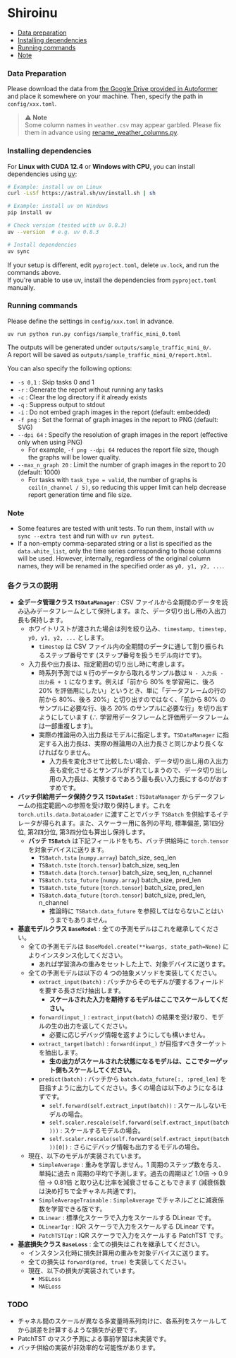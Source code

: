 # Shiroinu


- [Data preparation](#data-preparation)
- [Installing dependencies](#installing-dependencies)
- [Running commands](#running-commands)
- [Note](#note)


### Data Preparation

Please download the data from [the Google Drive provided in Autoformer](https://drive.google.com/drive/folders/1ZOYpTUa82_jCcxIdTmyr0LXQfvaM9vIy) and place it somewhere on your machine.
Then, specify the path in `config/xxx.toml`.

> **⚠️ Note**  
> Some column names in `weather.csv` may appear garbled.
> Please fix them in advance using [rename_weather_columns.py](rename_weather_columns.py).


### Installing dependencies

For **Linux with CUDA 12.4** or **Windows with CPU**, you can install dependencies using [uv](https://docs.astral.sh/uv/getting-started/installation/):

```bash
# Example: install uv on Linux
curl -LsSf https://astral.sh/uv/install.sh | sh

# Example: install uv on Windows
pip install uv

# Check version (tested with uv 0.8.3)
uv --version  # e.g. uv 0.8.3

# Install dependencies
uv sync
```

If your setup is different, edit `pyproject.toml`, delete `uv.lock`, and run the commands above.  
If you're unable to use uv, install the dependencies from `pyproject.toml` manually.


### Running commands

Please define the settings in `config/xxx.toml` in advance.

```
uv run python run.py configs/sample_traffic_mini_0.toml
```

The outputs will be generated under `outputs/sample_traffic_mini_0/`.  
A report will be saved as `outputs/sample_traffic_mini_0/report.html`.

You can also specify the following options:

- `-s 0,1` : Skip tasks 0 and 1
- `-r` : Generate the report without running any tasks
- `-c` : Clear the log directory if it already exists
- `-q` : Suppress output to stdout
- `-i` : Do not embed graph images in the report (default: embedded)
- `-f png` : Set the format of graph images in the report to PNG (default: SVG)
- `--dpi 64` : Specify the resolution of graph images in the report (effective only when using PNG)
    - For example, `-f png --dpi 64` reduces the report file size, though the graphs will be lower quality.
- `--max_n_graph 20` : Limit the number of graph images in the report to 20 (default: 1000)
    - For tasks with `task_type = valid`, the number of graphs is `ceil(n_channel / 5)`, so reducing this upper limit can help decrease report generation time and file size.

### Note

- Some features are tested with unit tests. To run them, install with `uv sync --extra test` and run with `uv run pytest`.
- If a non-empty comma-separated string or a list is specified as the `data.white_list`, only the time series corresponding to those columns will be used. However, internally, regardless of the original column names, they will be renamed in the specified order as `y0, y1, y2, ...`.

### 各クラスの説明

- **全データ管理クラス `TSDataManager`** : CSV ファイルから全期間のデータを読み込みデータフレームとして保持します。また、データ切り出し用の入出力長も保持します。
  - ホワイトリストが渡された場合は列を絞り込み、`timestamp, timestep, y0, y1, y2, ...` とします。
    - `timestep` は CSV ファイル内の全期間のデータに通して割り振られるステップ番号です (ステップ番号を扱うモデル向けです)。
  - 入力長や出力長は、指定範囲の切り出し時に考慮します。
    - 時系列予測では `N` 行のデータから取れるサンプル数は `N - 入力長 - 出力長 + 1` になります。例えば「前から 80% を学習用に、後ろ 20% を評価用にしたい」というとき、単に「データフレームの行の前から 80%、後ろ 20%」と切り出すのではなく、「前から 80% のサンプルに必要な行、後ろ 20% のサンプルに必要な行」を切り出すようにしています (∴ 学習用データフレームと評価用データフレームは一部重複します)。
    - 実際の推論用の入出力長はモデルに指定します。`TSDataManager` に指定する入出力長は、実際の推論用の入出力長さと同じかより長くなければなりません。
      - 入力長を変化させて比較したい場合、データ切り出し用の入出力長も変化させるとサンプルがずれてしまうので、データ切り出し用の入力長は、実験するであろう最も長い入力長にするのがおすすめです。
- **バッチ供給用データ保持クラス `TSDataSet`** : `TSDataManager` からデータフレームの指定範囲への参照を受け取り保持します。これを `torch.utils.data.DataLoader` に渡すことでバッチ `TSBatch` を供給するイテレータが得られます。また、スケーラー用に各列の平均, 標準偏差, 第1四分位, 第2四分位, 第3四分位も算出し保持します。
  - **バッチ `TSBatch`** は下記フィールドをもち、バッチ供給時に `torch.tensor` を対象デバイスに送ります。
    - `TSBatch.tsta` (`numpy.array`)  batch_size, seq_len
    - `TSBatch.tste` (`torch.tensor`)  batch_size, seq_len
    - `TSBatch.data` (`torch.tensor`)  batch_size, seq_len, n_channel
    - `TSBatch.tsta_future` (`numpy.array`)  batch_size, pred_len
    - `TSBatch.tste_future` (`torch.tensor`)  batch_size, pred_len
    - `TSBatch.data_future` (`torch.tensor`)  batch_size, pred_len, n_channel
      - 推論時に `TSBatch.data_future` を参照してはならないことはいうまでもありません。
- **基底モデルクラス `BaseModel`** : 全ての予測モデルはこれを継承してください。
  - 全ての予測モデルは `BaseModel.create(**kwargs, state_path=None)` によりインスタンス化してください。
    - あれば学習済みの重みをセットした上で、対象デバイスに送ります。
  - 全ての予測モデルは以下の 4 つの抽象メソッドを実装してください。
    - `extract_input(batch)` : バッチからそのモデルが要するフィールドを要する長さだけ抽出します。
      - **スケールされた入力を期待するモデルはここでスケールしてください。**
    - `forward(input_)` : `extract_input(batch)` の結果を受け取り、モデルの生の出力を返してください。
      - 必要に応じデバッグ情報を返すようにしても構いません。
    - `extract_target(batch)` : `forward(input_)` が目指すべきターゲットを抽出します。
      - **生の出力がスケールされた状態になるモデルは、ここでターゲット側もスケールしてください。**
    - `predict(batch)` : バッチから `batch.data_future[:, :pred_len]` を目指すように出力してください。多くの場合は以下のようになるはずです。
      - `self.forward(self.extract_input(batch))` : スケールしないモデルの場合。
      - `self.scaler.rescale(self.forward(self.extract_input(batch)))` : スケールするモデルの場合。
      - `self.scaler.rescale(self.forward(self.extract_input(batch))[0])` : さらにデバッグ情報も出力するモデルの場合。
  - 現在、以下のモデルが実装されています。
    - `SimpleAverage` : 重みを学習しません。1 周期のステップ数を与え、単純に過去 n 周期の平均で予測します。過去の周期ほど 1.0倍 → 0.9倍 → 0.81倍 と取り込む比率を減衰させることもできます (減衰係数は決め打ちで全チャネル共通です)。
    - `SimpleAverageTrainable` : `SimpleAverage` でチャネルごとに減衰係数を学習できる版です。
    - `DLinear` : 標準化スケーラで入力をスケールする DLinear です。
    - `DLinearIqr` : IQR スケーラで入力をスケールする DLinear です。
    - `PatchTSTIqr` : IQR スケーラで入力をスケールする PatchTST です。
- **基底損失クラス `BaseLoss`** : 全ての損失はこれを継承してください。
  - インスタンス化時に損失計算用の重みを対象デバイスに送ります。
  - 全ての損失は `forward(pred, true)` を実装してください。
  - 現在、以下の損失が実装されています。
    - `MSELoss`
    - `MAELoss`

### TODO
- チャネル間のスケールが異なる多変量時系列向けに、各系列をスケールしてから誤差を計算するような損失が必要です。
- PatchTST のマスク予測による事前学習は未実装です。
- バッチ供給の実装が非効率的な可能性があります。
